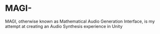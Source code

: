 # MAGI-
MAGI, otherwise known as Mathematical Audio Generation Interface, is my attempt at creating an Audio Synthesis experience in Unity 
